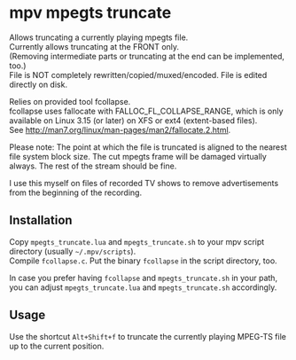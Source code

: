 # mpv mpegts truncate

Allows truncating a currently playing mpegts file.  
Currently allows truncating at the FRONT only.  
(Removing intermediate parts or truncating at the end can be implemented, too.)  
File is NOT completely rewritten/copied/muxed/encoded.
File is edited directly on disk.  

Relies on provided tool fcollapse.  
fcollapse uses fallocate with FALLOC_FL_COLLAPSE_RANGE, which is 
only available on Linux 3.15 (or later) on XFS or ext4 (extent-based files).  
See http://man7.org/linux/man-pages/man2/fallocate.2.html.

Please note: The point at which the file is truncated is aligned to the
nearest file system block size. The cut mpegts frame will be damaged virtually
always. The rest of the stream should be fine.

I use this myself on files of recorded TV shows to remove advertisements
from the beginning of the recording.

## Installation
Copy `mpegts_truncate.lua` and `mpegts_truncate.sh` to your mpv script directory (usually `~/.mpv/scripts`).  
Compile `fcollapse.c`. Put the binary `fcollapse` in the script directory, too.

In case you prefer having `fcollapse` and `mpegts_truncate.sh` in your path, you can adjust `mpegts_truncate.lua` and `mpegts_truncate.sh` accordingly.

## Usage
Use the shortcut `Alt+Shift+f` to truncate the currently playing MPEG-TS file up to the current position.
